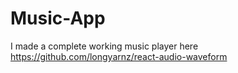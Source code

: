 # Music-App
I made a complete working music player here
https://github.com/longyarnz/react-audio-waveform



























